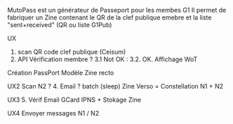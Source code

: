 MutoPass est un générateur de Passeport pour les membes G1
Il permet de fabriquer un Zine contenant le QR de la clef publique emebre et la liste "sent+received" (QR ou liste G1Pub)

UX
1. scan QR code clef publique (Ceisum)
2. API Vérification membre ?
3.1 Not OK :
3.2. OK. Affichage WoT

Création PassPort
Modèle Zine recto

UX2
Scan N2 ?
4. Email ? batch (sleep)
Zine Verso = Constellation N1 + N2


UX3
5. Vérif Email
GCard IPNS + Stokage Zine

UX4
Envoyer messages N1 / N2
